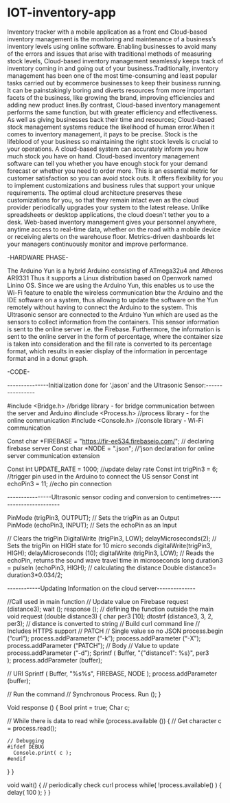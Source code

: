 # IOT-inventory-app
Inventory tracker with a mobile application as a front end
Cloud-based inventory management is the monitoring and maintenance of a business’s inventory levels using online software. Enabling businesses to avoid many of the errors and issues that arise with traditional methods of measuring stock levels, Cloud-based inventory management seamlessly keeps track of inventory coming in and going out of your business.Traditionally, inventory management has been one of the most time-consuming and least popular tasks carried out by ecommerce businesses to keep their business running. It can be painstakingly boring and diverts resources from more important facets of the business, like growing the brand, improving efficiencies and adding new product lines.By contrast, Cloud-based inventory management performs the same function, but with greater efficiency and effectiveness. As well as giving businesses back their time and resources; Cloud-based stock management systems reduce the likelihood of human error.When it comes to inventory management, it pays to be precise. Stock is the lifeblood of your business so maintaining the right stock levels is crucial to your operations.
A cloud-based system can accurately inform you how much stock you have on hand. Cloud-based inventory management software can tell you whether you have enough stock for your demand forecast or whether you need to order more. This is an essential metric for customer satisfaction so you can avoid stock outs. It offers flexibility for you to implement customizations and business rules that support your unique requirements. The optimal cloud architecture preserves these customizations for you, so that they remain intact even as the cloud provider periodically upgrades your system to the latest release. Unlike spreadsheets or desktop applications, the cloud doesn't tether you to a desk. Web-based inventory management gives your personnel anywhere, anytime access to real-time data, whether on the road with a mobile device or receiving alerts on the warehouse floor. Metrics-driven dashboards let your managers continuously monitor and improve performance.



-HARDWARE PHASE-

The Arduino Yun is a hybrid Arduino consisting of ATmega32u4 and Atheros AR9331 Thus it supports a Linux distribution based on Openwork named Linino OS. Since we are using the Arduino Yun, this enables us to use the Wi-Fi feature to enable the wireless communication btw the Arduino and the IDE software on a system, thus allowing to update the software on the Yun remotely without having to connect the Arduino to the system. This Ultrasonic sensor are connected to the Arduino Yun which are used as the sensors to collect information from the containers. This sensor information is sent to the online server i.e. the Firebase. Furthermore, the information is sent to the online server in the form of percentage, where the container size is taken into consideration and the fill rate is converted to its percentage format, which results in easier display of the information in percentage format and in a donut graph.

-CODE-

---------------Initialization done for ‘.jason’ and the Ultrasonic Sensor:----------------

#include <Bridge.h>   //bridge library - for bridge communication between the server and Arduino
#include <Process.h>   //process library - for the online communication
#include <Console.h> //console library - Wi-Fi communication

Const char *FIREBASE = "https://fir-ee534.firebaseio.com/"; // declaring firebase server
Const char *NODE = ".json"; //'json declaration for online server communication extension

Const int UPDATE_RATE = 1000; //update delay rate
Const int trigPin3 = 6; //trigger pin used in the Arduino to connect the US sensor
Const int echoPin3 = 11; //echo pin connection



----------------Ultrasonic sensor coding and conversion to centimetres-----------------------

PinMode (trigPin3, OUTPUT); // Sets the trigPin as an Output  
PinMode (echoPin3, INPUT);    // Sets the echoPin as an Input

// Clears the trigPin
DigitalWrite (trigPin3, LOW);
delayMicroseconds(2);
// Sets the trigPin on HIGH state for 10 micro seconds
digitalWrite(trigPin3, HIGH);
delayMicroseconds (10);
digitalWrite (trigPin3, LOW);
// Reads the echoPin, returns the sound wave travel time in microseconds
long duration3 = pulseIn (echoPin3, HIGH);
// calculating the distance
Double distance3= duration3*0.034/2;




------------Updating Information on the cloud server--------------

//Call used in main function
// Update value on Firebase
      request (distance3);
      wait ();
      response ();
// defining the function outside the main
void request (double distance3) {
char per3 [10];
dtostrf (distance3, 3, 2, per3); // distance is converted to string
// Build curl command line
  // Includes HTTPS support
  // PATCH
  // Single value so no JSON
  process.begin (“curl”);
  process.addParameter (“-k”);
  process.addParameter (“-X”);
  process.addParameter (“PATCH”);
  // Body
  // Value to update
  process.addParameter (“-d”);
  Sprintf (
    Buffer,
    "{\"distance1\": %s}",
    per3	
   );
  process.addParameter (buffer);
	 
  // URI
  Sprintf (
    Buffer,
    "%s%s",
    FIREBASE,
    NODE
  );
  process.addParameter (buffer);  
	
  // Run the command
  // Synchronous
  Process. Run ();
}
	
Void response ()
{
  Bool print = true;
  Char c;
	 
  // While there is data to read
  while (process.available ())
  {
    // Get character
    c = process.read();
	   
    // Debugging
    #ifdef DEBUG
      Console.print( c );
    #endif
  }
}
	
void wait()
{
  // periodically check curl process
  while( !process.available() )
  {
    delay( 100 );
  }
}

